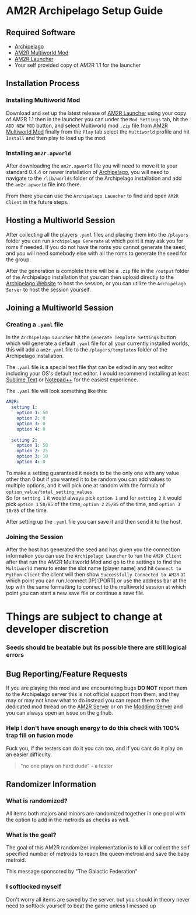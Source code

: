 # AM2R Archipelago Setup Guide

## Required Software
- [Archipelago](https://github.com/ArchipelagoMW/Archipelago/releases/latest)
- [AM2R Multiworld Mod](https://github.com/DodoBirby/AM2R-Multiworld-Mod/releases/latest)
- [AM2R Launcher](https://github.com/AM2R-Community-Developers/AM2RLauncher/releases/latest)
- Your self provided copy of AM2R 1.1 for the launcher

## Installation Process

### Installing Multiworld Mod

Download and set up the latest release of [AM2R Launcher](https://github.com/AM2R-Community-Developers/AM2RLauncher/releases) using your copy of AM2R 1.1 then in the launcher you can
under the `Mod Settings` tab, hit the `ADD NEW MOD` button, and select Multiworld mod `.zip` file from [AM2R Multiworld Mod](https://github.com/DodoBirby/AM2R-Multiworld-Mod/releases/latest)
finally from the `Play` tab select the `Multiworld` profile and hit `Install` and then play to load up the mod.


### Installing `am2r.apworld`

After downloading the `am2r.apworld` file you will need to move it to your standard 0.4.4  or newer installation of 
[Archipelago](https://github.com/ArchipelagoMW/Archipelago/releases/latest), 
you will need to navigate to the `/lib/worlds` folder of the Archipelago installation and add the `am2r.apworld` file into there.

From there you can use the `Archipelago Launcher` to find and open `AM2R Client` in the future steps.

## Hosting a Multiworld Session

After collecting all the players `.yaml` files and placing them into the `/players` folder you can run `Archipelago Generate`
at which point it may ask you for roms if needed. If you do not have the roms you cannot generate the seed, and you will
need somebody else with all the roms to generate the seed for the group.

After the generation is complete there will be a `.zip` file in the `/output` folder of the Archipelago installation 
that you can then upload directly to the [Archipelago Website](https://archipelago.gg/uploads) to host the session, or 
you can utilize the `Archipelago Server` to host the session yourself.

## Joining a Multiworld Session

### Creating a `.yaml` file

In the `Archipelago Launcher` hit the `Generate Template Settings` button which will generate a default `.yaml` file
for all your currently installed worlds, this will add a `am2r.yaml` file to the `/players/templates` folder of the
Archipelago installation.

The `.yaml` file is a special text file that can be edited in any text editor including your OS's default text editor.
I would recommend installing at least [Sublime Text](https://www.sublimetext.com/) or [Notepad++](https://notepad-plus-plus.org/downloads/) for the easiest experience.

The `.yaml` file will look something like this:
```yaml
AM2R:
  setting 1:
    option 1: 50
    option 2: 0
    option 3: 0
    option 4: 0
    
  setting 2:
    option 1: 50
    option 2: 25
    option 3: 10
    option 4: 0
```
To make a setting guaranteed it needs to be the only one with any value other than 0 but if you wanted it to be random
you can add values to multiple options, and it will pick one at random with the formula of `option_value/total_setting_values`.  
So for `setting 1` it would always pick `option 1` and for `setting 2` it would pick `option 1` `50/85` of the time, `option 2` `25/85` of the time, and `option 3` `10/85` of the time.

After setting up the `.yaml` file you can save it and then send it to the host.

### Joining the Session

After the host has generated the seed and has given you the connection information you can use the `Archipelago Launcher` 
to run the `AM2R Client` after that run the AM2R Multiworld Mod and go to the settings to find the `Multiworld` menu to enter 
the slot name (player name) and hit `Connect to Python Client` the client will then show `Successfully Connected to AM2R`
at which point you can run /connect [IP]:[PORT] or use the address bar at the top with the same formatting to connect to the
multiworld session at which point you can start a new save file or continue a save file.

# Things are subject to change at developer discretion

### Seeds should be beatable but its possible there are still logical errors

## Bug Reporting/Feature Requests

If you are playing this mod and are encountering bugs **DO NOT** report them to the Archipelago server this is not official support from them, and they may or may not know what to do instead you can report them to the dedicated mod thread on the [AM2R Server](https://discord.gg/YTQnkAJ) or on the [Modding Server](https://discord.gg/Fdq3MSXEDb) and you can always open an issue on the github.

### Help I don't have enough energy to do this check with 100% trap fill on fusion mode

Fuck you, if the testers can do it you can too, and if you cant do it play on an easier difficulty.

> "no one plays on hard dude" - a tester

## Randomizer Information

### What is randomized?

All items both majors and minors are randomized together in one pool with the option to add in the metroids as checks as well.

### What is the goal?

The goal of this AM2R randomizer implementation is to kill or collect the self specified number of metroids to reach the queen metroid and save the baby metroid.

This message sponsored by "The Galactic Federation"

### I softlocked myself

Don't worry all items are saved by the server, but you should in theory never need to softlock yourself to beat the game unless I messed up